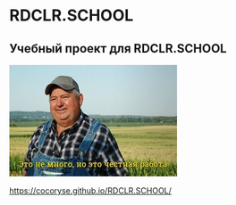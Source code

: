# RDCLR.SCHOOL

## Учебный проект для RDCLR.SCHOOL

![Учебный проект для RDCLR.SCHOOL](https://github.com/CocoRyse/RDCLR.SCHOOL/blob/master/image/HonestWork.jpg)

https://cocoryse.github.io/RDCLR.SCHOOL/
